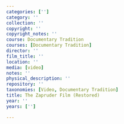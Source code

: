 ```yaml
---
categories: ['']
category: ''
collection: ''
copyright: ''
copyright_notes: ''
course: Documentary Tradition
courses: [Documentary Tradition]
director: ''
film_title: ''
location: ''
media: [video]
notes: ''
physical_description: ''
repository: ''
taxonomies: [Video, Documentary Tradition]
title: The Zapruder Film (Restored)
year: ''
years: ['']

---
```

